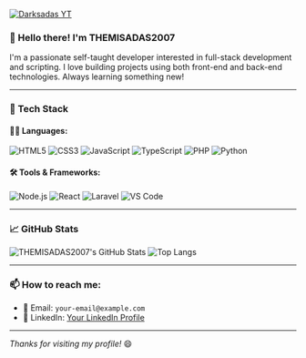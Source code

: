 [![Darksadas YT](https://cardivo-beta.vercel.app/api?name=Themi%20Sadas&description=Hi,%20Welcome%20To%20My%20Profile%20&image=https://i.ibb.co/twGhKscZ/jpg.jpg&backgroundColor=%23718aa1&fontColor=%23232329&iconColor=%23232329&pattern=topography&colorPattern=%23eaeaea&opacity=0.2&site=https://sachibot.xyz)](https://cardivo-beta.vercel.app/api?name=Themi%20Sadas&description=Hi,%20Welcome%20To%20My%20Profile&image=https://i.ibb.co/twGhKscZ/jpg.jpg&backgroundColor=%230a0a0a&fontColor=%23ffffff&iconColor=%23ffffff&pattern=topography&colorPattern=%23111111&opacity=0.3&site=https://visper-md-offical.vercel.app/)



### 👋 Hello there! I'm **THEMISADAS2007** 

I'm a passionate self-taught developer interested in full-stack development and scripting. I love building projects using both front-end and back-end technologies. Always learning something new!

---

### 🧰 Tech Stack

#### 👨‍💻 Languages:
![HTML5](https://img.shields.io/badge/-HTML5-E34F26?style=flat&logo=html5&logoColor=white)
![CSS3](https://img.shields.io/badge/-CSS3-1572B6?style=flat&logo=css3)
![JavaScript](https://img.shields.io/badge/-JavaScript-F7DF1E?style=flat&logo=javascript&logoColor=black)
![TypeScript](https://img.shields.io/badge/-TypeScript-3178C6?style=flat&logo=typescript&logoColor=white)
![PHP](https://img.shields.io/badge/-PHP-777BB4?style=flat&logo=php&logoColor=white)
![Python](https://img.shields.io/badge/-Python-3776AB?style=flat&logo=python&logoColor=white)

#### 🛠️ Tools & Frameworks:
![Node.js](https://img.shields.io/badge/-Node.js-339933?style=flat&logo=nodedotjs&logoColor=white)
![React](https://img.shields.io/badge/-React-61DAFB?style=flat&logo=react&logoColor=black)
![Laravel](https://img.shields.io/badge/-Laravel-F55247?style=flat&logo=laravel&logoColor=white)
![VS Code](https://img.shields.io/badge/-VS%20Code-007ACC?style=flat&logo=visual-studio-code)

---

### 📈 GitHub Stats

![THEMISADAS2007's GitHub Stats](https://github-readme-stats.vercel.app/api?username=THEMISADAS2007&show_icons=true&theme=radical)
![Top Langs](https://github-readme-stats.vercel.app/api/top-langs/?username=THEMISADAS2007&layout=compact&theme=radical)

---

### 📫 How to reach me:
- 📧 Email: `your-email@example.com`
- 💼 LinkedIn: [Your LinkedIn Profile](#)

---

_Thanks for visiting my profile!_ 😄

